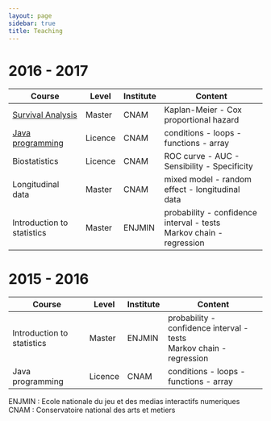 ```yaml
---
layout: page
sidebar: true
title: Teaching
---
```


# 2016 - 2017

| Course     | Level   | Institute | Content      |
| ---------- | ------  | ----------|--------------|
| [Survival Analysis](/teaching/survival) | Master | CNAM | Kaplan-Meier - Cox proportional hazard |
| [Java programming](/teaching/nfa031) | Licence | CNAM      | conditions - loops - functions - array |
| Biostatistics | Licence | CNAM | ROC curve - AUC - Sensibility - Specificity |
| Longitudinal data | Master | CNAM |  mixed model - random effect - longitudinal data | 
| Introduction to statistics | Master  | ENJMIN    | probability - confidence interval - tests <br> Markov chain - regression |

# 2015 - 2016

| Course             | Level   | Institute | Content      |
| ------------------ | ------  | ----------|--------------|
| Introduction to statistics | Master  | ENJMIN    | probability - confidence interval - tests <br> Markov chain - regression |
| Java programming   | Licence | CNAM      | conditions - loops - functions - array |


ENJMIN : Ecole nationale du jeu et des medias interactifs numeriques 
CNAM : Conservatoire national des arts et metiers